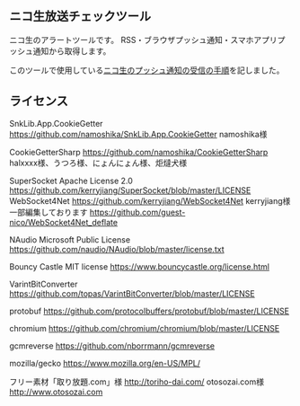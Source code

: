 ﻿﻿
## ニコ生放送チェックツール

ニコ生のアラートツールです。
RSS・ブラウザプッシュ通知・スマホアプリプッシュ通知から取得します。


このツールで使用している[ニコ生のプッシュ通知の受信の手順](push.md)を記しました。

## ライセンス
SnkLib.App.CookieGetter
https://github.com/namoshika/SnkLib.App.CookieGetter
namoshika様

CookieGetterSharp
https://github.com/namoshika/CookieGetterSharp
halxxxx様、うつろ様、にょんにょん様、炬燵犬様

SuperSocket Apache License 2.0
https://github.com/kerryjiang/SuperSocket/blob/master/LICENSE
WebSocket4Net
https://github.com/kerryjiang/WebSocket4Net
kerryjiang様
一部編集しております
https://github.com/guest-nico/WebSocket4Net_deflate

NAudio Microsoft Public License
https://github.com/naudio/NAudio/blob/master/license.txt

Bouncy Castle MIT license
https://www.bouncycastle.org/license.html

VarintBitConverter
https://github.com/topas/VarintBitConverter/blob/master/LICENSE

protobuf
https://github.com/protocolbuffers/protobuf/blob/master/LICENSE

chromium
https://github.com/chromium/chromium/blob/master/LICENSE

gcmreverse
https://github.com/nborrmann/gcmreverse

mozilla/gecko
https://www.mozilla.org/en-US/MPL/

フリー素材「取り放題.com」様
http://toriho-dai.com/
otosozai.com様
http://www.otosozai.com
